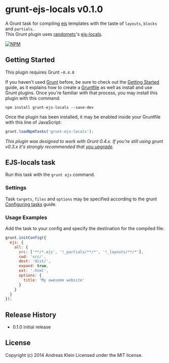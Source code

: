 # grunt-ejs-locals v0.1.0

A Grunt task for compiling [ejs](http://npmjs.org/package/ejs) templates with the taste of `layouts`, `blocks` and `partials`.<br>
This Grunt plugin uses [randometc](https://github.com/RandomEtc)'s [ejs-locals](https://github.com/RandomEtc/ejs-locals).

[![NPM](https://nodei.co/npm/grunt-ejs-locals.png?downloads=true)](https://nodei.co/npm/grunt-ejs-locals/)

## Getting Started
This plugin requires Grunt `~0.4.0`

If you haven't used [Grunt](http://gruntjs.com/) before, be sure to check out the [Getting Started](http://gruntjs.com/getting-started) guide, as it explains how to create a [Gruntfile](http://gruntjs.com/sample-gruntfile) as well as install and use Grunt plugins. Once you're familiar with that process, you may install this plugin with this command:

```shell
npm install grunt-ejs-locals --save-dev
```

Once the plugin has been installed, it may be enabled inside your Gruntfile with this line of JavaScript:

```js
grunt.loadNpmTasks('grunt-ejs-locals');
```

*This plugin was designed to work with Grunt 0.4.x. If you're still using grunt v0.3.x it's strongly recommended that [you upgrade](http://gruntjs.com/upgrading-from-0.3-to-0.4).*

## EJS-locals task

Run this task with the `grunt ejs` command.

### Settings

Task `targets`, `files` and `options` may be specified according to the grunt [Configuring tasks](http://gruntjs.com/configuring-tasks) guide.


### Usage Examples

Add the task to your config and specify the destination for the compiled file:

```javascript
grunt.initConfig({
  ejs: {
    all: {
      src: ['**/*.ejs', '!_partials/**/*', '!_layouts/**/*'],
      cwd: 'src/',
      dest: 'dist/',
      expand: true,
      ext: '.html',
      options: {
        title: 'My awesome website'
      }
    }
  }
});
```

## Release History

* 0.1.0 initial release

## License

Copyright (c) 2014 Andreas Klein
Licensed under the MIT license.
